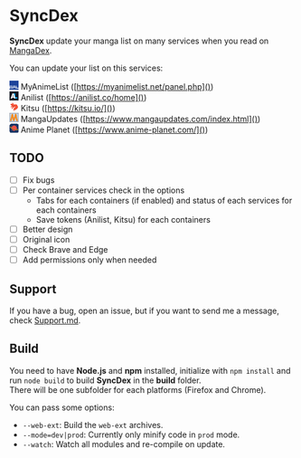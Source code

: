 # SyncDex

**SyncDex** update your manga list on many services when you read on [MangaDex](https://mangadex.org/).

You can update your list on this services:

![MyAnimeList Icon](icons/mal.png) MyAnimeList ([https://myanimelist.net/panel.php]())  
![Anilist Icon](icons/al.png) Anilist ([https://anilist.co/home]())  
![Kitsu Icon](icons/ku.png) Kitsu ([https://kitsu.io/]())  
![MangaUpdates Icon](icons/mu.png) MangaUpdates ([https://www.mangaupdates.com/index.html]())  
![Anime Planet Icon](icons/ap.png) Anime Planet ([https://www.anime-planet.com/]())

## TODO

* [ ] Fix bugs
* [ ] Per container services check in the options
	* Tabs for each containers (if enabled) and status of each services for each containers
	* Save tokens (Anilist, Kitsu) for each containers
* [ ] Better design
* [ ] Original icon
* [ ] Check Brave and Edge
* [ ] Add permissions only when needed

## Support

If you have a bug, open an issue, but if you want to send me a message, check [Support.md](SUPPORT.md).

## Build

You need to have **Node.js** and **npm** installed, initialize with ``npm install`` and run ``node build`` to build **SyncDex** in the **build** folder.  
There will be one subfolder for each platforms (Firefox and Chrome).

You can pass some options:

* ``--web-ext``: Build the ``web-ext`` archives.
* ``--mode=dev|prod``: Currently only minify code in ``prod`` mode.
* ``--watch``: Watch all modules and re-compile on update.